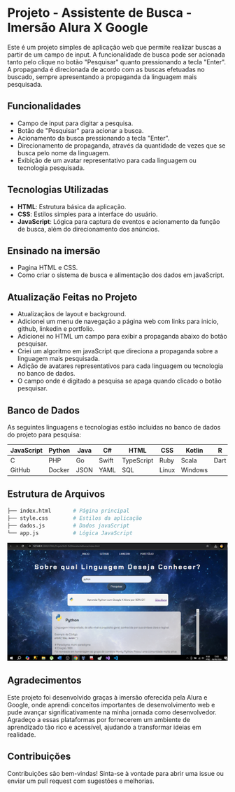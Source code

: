 # Projeto - Assistente de Busca - Imersão Alura X Google

Este é um projeto simples de aplicação web que permite realizar buscas a partir de um campo de input. A funcionalidade de busca pode ser acionada tanto pelo clique no botão "Pesquisar" quanto pressionando a tecla "Enter". A propaganda é direcionada de acordo com as buscas efetuadas no buscado, sempre apresentando a propaganda da linguagem mais pesquisada.

## Funcionalidades

- Campo de input para digitar a pesquisa.
- Botão de "Pesquisar" para acionar a busca.
- Acionamento da busca pressionando a tecla "Enter".
- Direcionamento de propaganda, através da quantidade de vezes que se busca pelo nome da linguagem.
- Exibição de um avatar representativo para cada linguagem ou tecnologia pesquisada.

## Tecnologias Utilizadas

- **HTML**: Estrutura básica da aplicação.
- **CSS**: Estilos simples para a interface do usuário.
- **JavaScript**: Lógica para captura de eventos e acionamento da função de busca, além do direcionamento dos anúncios.

## Ensinado na imersão
- Pagina HTML e CSS.
- Como criar o sistema de busca e alimentação dos dados em javaScript.

## Atualização Feitas no Projeto
- Atualizaçãos de layout e background.
- Adicionei um menu de navegação a página web com links para inicio, github, linkedin e portfolio.
- Adicionei no HTML um campo para exibir a propaganda abaixo do botão pesquisar.
- Criei um algoritmo em javaScript que direciona a propaganda sobre a linguagem mais pesquisada.
- Adição de avatares representativos para cada linguagem ou tecnologia no banco de dados.
- O campo onde é digitado a pesquisa se apaga quando clicado o botão pesquisar.


## Banco de Dados
As seguintes linguagens e tecnologias estão incluídas no banco de dados do projeto para pesquisa:

| JavaScript | Python    | Java      | C#        | HTML       | CSS       | Kotlin    | R         | C++        | Assembly  |
|------------|-----------|-----------|-----------|------------|-----------|-----------|-----------|------------|-----------|
| C          | PHP       | Go        | Swift     | TypeScript | Ruby      | Scala     | Dart      | Rust       | Perl      |
| GitHub     | Docker    | JSON      | YAML      | SQL        | Linux     | Windows   |           |            |           |

## Estrutura de Arquivos

```bash
├── index.html       # Página principal
├── style.css        # Estilos da aplicação
├── dados.js         # Dados javaScript  
└── app.js           # Lógica JavaScript
```

![Texto Alternativo](img/site.png)

## Agradecimentos
Este projeto foi desenvolvido graças à imersão oferecida pela Alura e Google, onde aprendi conceitos importantes de desenvolvimento web e pude avançar significativamente na minha jornada como desenvolvedor. Agradeço a essas plataformas por fornecerem um ambiente de aprendizado tão rico e acessível, ajudando a transformar ideias em realidade.

## Contribuições
Contribuições são bem-vindas! Sinta-se à vontade para abrir uma issue ou enviar um pull request com sugestões e melhorias.
